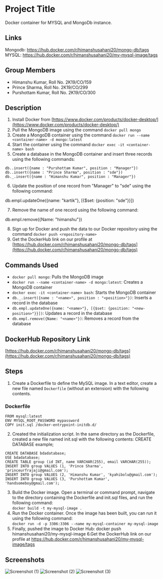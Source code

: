 # Project Title
Docker container for MYSQL and MongoDb instance.
## Links
Mongodb: https://hub.docker.com/r/himanshusahani20/mongo-db/tags \
MYSQL:  https://hub.docker.com/r/himanshusahani20/my-mysql-image/tags 

## Group Members

- Himanshu Kumar, Roll No. 2K19/CO/159
- Prince Sharma, Roll No. 2K19/CO/299
- Purshottam Kumar, Roll No. 2K19/CO/300

## Description

1. Install Docker from [https://www.docker.com/products/docker-desktop/](https://www.docker.com/products/docker-desktop/)
2. Pull the MongoDB image using the command `docker pull mongo`
3. Create a MongoDB container using the command `docker run --name <container-name> -d mongo:latest`
4. Start the container using the command `docker exec -it <container-name> bash`
5. Create a database in the MongoDB container and insert three records using the following commands:
```
db..insert({name : "Purshottam Kumar", position : "Manager"})
db..insert({name : "Prince Sharma", position : "sde"})
db._.insert({name : "Himanshu Kumar", position : "Manager"})
```
6. Update the position of one record from "Manager" to "sde" using the following command:

db.empl.updateOne({name: "kartik"}, [{$set: {position: "sde"}}])

7. Remove the name of one record using the following command:

db.empl.remove({Name: "himanshu"})

8. Sign up for Docker and push the data to our Docker repository using the command `docker push <repository-name>`
9. Get the DockerHub link on our profile at [https://hub.docker.com/r/himanshusahani20/mongo-db/tags](https://hub.docker.com/r/himanshusahani20/mongo-db/tags)

## Commands Used

- `docker pull mongo`: Pulls the MongoDB image
- `docker run --name <container-name> -d mongo:latest`: Creates a MongoDB container
- `docker exec -it <container-name> bash`: Starts the MongoDB container
- `db._.insert({name : "<name>", position : "<position>"})`: Inserts a record in the database
- `db.empl.updateOne({name: "<name>"}, [{$set: {position: "<new-position>"}}])`: Updates a record in the database
- `db.empl.remove({Name: "<name>"})`: Removes a record from the database

## DockerHub Repository Link

[https://hub.docker.com/r/himanshusahani20/mongo-db/tags](https://hub.docker.com/r/himanshusahani20/mongo-db/tags)  
## Steps
1. Create a Dockerfile to define the MySQL image. In a text editor, create a new file named `Dockerfile` (without an extension) with the following contents. 
### Dockerfile
```
FROM mysql:latest
ENV MYSQL_ROOT_PASSWORD mypassword
COPY init.sql /docker-entrypoint-initdb.d/ 
```
2. Created the initialization script. In the same directory as the Dockerfile, created a new file named init.sql with the following contents:
CREATE DATABASE example;
```
CREATE DATABASE bdadatabase;
USE bdadatabase;
CREATE TABLE group (id INT, name VARCHAR(255), email VARCHAR(255));
INSERT INTO group VALUES (1, 'Prince Sharma', 'princeurfrajaji@gmail.com');
INSERT INTO group VALUES (2, 'Himanshu Kumar', 'kyahibolu@gmail.com');
INSERT INTO group VALUES (3, 'Purshottam Kumar', 'handsomeboy@gmail.com');
```
3. Build the Docker image. Open a terminal or command prompt, navigate to the directory containing the Dockerfile and init.sql files, and run the following command: \
    `docker build -t my-mysql-image .`
4. Run the Docker container. Once the image has been built, you can run it using the following command: \
    `docker run -d -p 3306:3306 --name my-mysql-container my-mysql-image`
5. Finally, pushed the image to Docker Hub: 
   docker push himanshusahani20/my-mysql-image 
6.Get the DockerHub link on our profile at https://hub.docker.com/r/himanshusahani20/my-mysql-image/tags   


## Screenshots 
![Screenshot (1)](https://user-images.githubusercontent.com/77279763/221581982-34aaa797-8ff2-44b7-bff6-70f0acc37b23.png)
![Screenshot (2)](https://user-images.githubusercontent.com/77279763/221582023-2f6c3757-fe82-4691-8e36-c9e702fc592f.png)
![Screenshot (3)](https://user-images.githubusercontent.com/77279763/221582062-f681404c-888d-43fd-b8ab-8945e817bb76.png)


